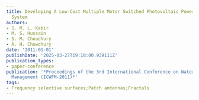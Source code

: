 ```yaml
---
title: Developing A Low-Cost Multiple Motor Switched Photovoltaic Powered Irrigation
  System
authors:
- S. M. L. Kabir
- M. S. Hussain
- S. M. Choudhury
- A. H. Chowdhury
date: '2011-01-01'
publishDate: '2025-03-27T19:18:00.939111Z'
publication_types:
- paper-conference
publication: '*Proceedings of the 3rd International Conference on Water and Flood
  Management (ICWFM-2011)*'
tags:
- Frequency selective surfaces;Patch antennas;Fractals
---
```

